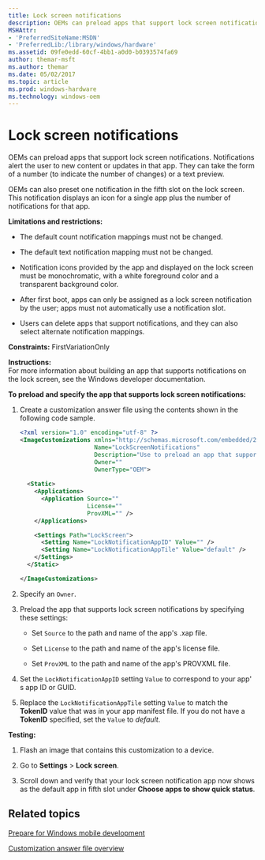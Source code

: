 ```yaml
---
title: Lock screen notifications
description: OEMs can preload apps that support lock screen notifications.
MSHAttr:
- 'PreferredSiteName:MSDN'
- 'PreferredLib:/library/windows/hardware'
ms.assetid: 09fe0edd-60cf-4bb1-a0d0-b0393574fa69
author: themar-msft
ms.author: themar
ms.date: 05/02/2017
ms.topic: article
ms.prod: windows-hardware
ms.technology: windows-oem
---
```


# Lock screen notifications


OEMs can preload apps that support lock screen notifications. Notifications alert the user to new content or updates in that app. They can take the form of a number (to indicate the number of changes) or a text preview.

OEMs can also preset one notification in the fifth slot on the lock screen. This notification displays an icon for a single app plus the number of notifications for that app.

**Limitations and restrictions:**

-   The default count notification mappings must not be changed.

-   The default text notification mapping must not be changed.

-   Notification icons provided by the app and displayed on the lock screen must be monochromatic, with a white foreground color and a transparent background color.

-   After first boot, apps can only be assigned as a lock screen notification by the user; apps must not automatically use a notification slot.

-   Users can delete apps that support notifications, and they can also select alternate notification mappings.

<a href="" id="constraints---firstvariationonly"></a>**Constraints:** FirstVariationOnly  

<a href="" id="instructions-"></a>**Instructions:**  
For more information about building an app that supports notifications on the lock screen, see the Windows developer documentation.

**To preload and specify the app that supports lock screen notifications:**

1.  Create a customization answer file using the contents shown in the following code sample.

    ```XML
    <?xml version="1.0" encoding="utf-8" ?>  
    <ImageCustomizations xmlns="http://schemas.microsoft.com/embedded/2004/10/ImageUpdate"  
                         Name="LockScreenNotifications"  
                         Description="Use to preload an app that supports lock screen notifications and set the app to use the 5th slot on the lock screen."  
                         Owner=""  
                         OwnerType="OEM"> 
      
      <Static>  
        <Applications>
          <Application Source=""
                       License=""
                       ProvXML="" />
        </Applications>

        <Settings Path="LockScreen">  
          <Setting Name="LockNotificationAppID" Value="" /> 
          <Setting Name="LockNotificationAppTile" Value="default" />  
        </Settings>  
      </Static>

    </ImageCustomizations>
    ```

2.  Specify an `Owner`.

3.  Preload the app that supports lock screen notifications by specifying these settings:

    -   Set `Source` to the path and name of the app's .xap file.

    -   Set `License` to the path and name of the app's license file.

    -   Set `ProvXML` to the path and name of the app's PROVXML file.

4.  Set the `LockNotificationAppID` setting `Value` to correspond to your app' s app ID or GUID.

5.  Replace the `LockNotificationAppTile` setting `Value` to match the **TokenID** value that was in your app manifest file. If you do not have a **TokenID** specified, set the `Value` to *default*.

<a href="" id="testing-"></a>**Testing:**  
1.  Flash an image that contains this customization to a device.

2.  Go to **Settings** &gt; **Lock screen**.

3.  Scroll down and verify that your lock screen notification app now shows as the default app in fifth slot under **Choose apps to show quick status**.

## Related topics

[Prepare for Windows mobile development](https://docs.microsoft.com/en-us/windows-hardware/manufacture/mobile/preparing-for-windows-mobile-development)

[Customization answer file overview](https://docs.microsoft.com/en-us/windows-hardware/customize/mobile/mcsf/customization-answer-file)
